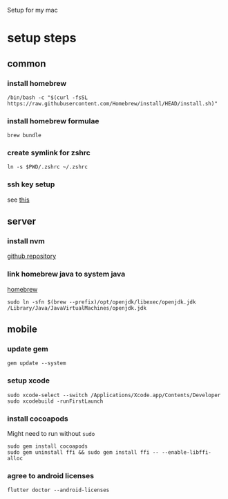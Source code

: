 Setup for my mac

# setup steps

## common

### install homebrew

```
/bin/bash -c "$(curl -fsSL https://raw.githubusercontent.com/Homebrew/install/HEAD/install.sh)"
```

### install homebrew formulae

```
brew bundle
```

### create symlink for zshrc

```
ln -s $PWD/.zshrc ~/.zshrc
```

### ssh key setup

see [this](https://docs.github.com/ja/github/authenticating-to-github/connecting-to-github-with-ssh/generating-a-new-ssh-key-and-adding-it-to-the-ssh-agent)

## server

### install nvm

[github repository](https://github.com/nvm-sh/nvm)

### link homebrew java to system java

[homebrew](https://formulae.brew.sh/formula/openjdk#default)

```
sudo ln -sfn $(brew --prefix)/opt/openjdk/libexec/openjdk.jdk /Library/Java/JavaVirtualMachines/openjdk.jdk
```

## mobile

### update gem

```
gem update --system
```

### setup xcode

```
sudo xcode-select --switch /Applications/Xcode.app/Contents/Developer
sudo xcodebuild -runFirstLaunch
```

### install cocoapods

Might need to run without `sudo`

```
sudo gem install cocoapods
sudo gem uninstall ffi && sudo gem install ffi -- --enable-libffi-alloc
```

### agree to android licenses

```
flutter doctor --android-licenses
```

